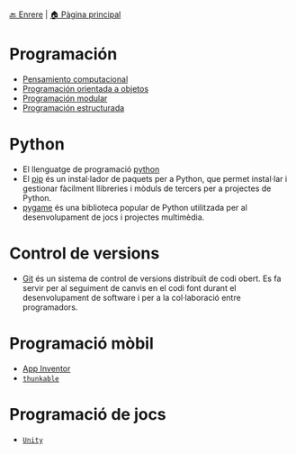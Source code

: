 [🔙 Enrere](../) | [🏠 Pàgina principal](http://danimrprofe.github.io/apuntes/)

# Programación

- [Pensamiento computacional](pensamiento_computacional/index.md)
- [Programación orientada a objetos](programacion_orientada_a_objetos/index.md)
- [Programación modular](programacion_modular/index.md)
- [Programación estructurada](programacion_estructurada/index.md)

# Python

- El llenguatge de programació [python](python/index.md)
- El [pip](pip/index.md) és un instal·lador de paquets per a Python, que permet instal·lar i gestionar fàcilment llibreries i mòduls de tercers per a projectes de Python.
- [pygame](pygame/index.md) és una biblioteca popular de Python utilitzada per al desenvolupament de jocs i projectes multimèdia.

# Control de versions
- [Git](git/index.md) és un sistema de control de versions distribuït de codi obert. Es fa servir per al seguiment de canvis en el codi font durant el desenvolupament de software i per a la col·laboració entre programadors.

# Programació mòbil
- [App Inventor](appinventor/)
- [``thunkable``](thunkable/index.md)

# Programació de jocs

- [``Unity``](unity/index.md)